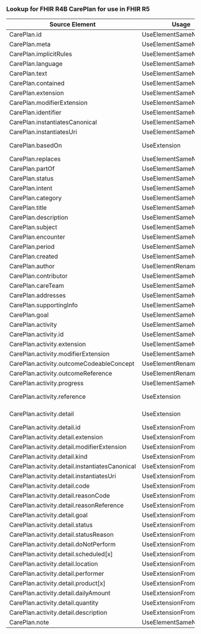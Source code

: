 ### Lookup for FHIR R4B CarePlan for use in FHIR R5

| Source Element | Usage | Target |
| -------------- | ----- | ------ |
| CarePlan.id | UseElementSameName | CarePlan.id |
| CarePlan.meta | UseElementSameName | CarePlan.meta |
| CarePlan.implicitRules | UseElementSameName | CarePlan.implicitRules |
| CarePlan.language | UseElementSameName | CarePlan.language |
| CarePlan.text | UseElementSameName | CarePlan.text |
| CarePlan.contained | UseElementSameName | CarePlan.contained |
| CarePlan.extension | UseElementSameName | CarePlan.extension |
| CarePlan.modifierExtension | UseElementSameName | CarePlan.modifierExtension |
| CarePlan.identifier | UseElementSameName | CarePlan.identifier |
| CarePlan.instantiatesCanonical | UseElementSameName | CarePlan.instantiatesCanonical |
| CarePlan.instantiatesUri | UseElementSameName | CarePlan.instantiatesUri |
| CarePlan.basedOn | UseExtension | http://hl7.org/fhir/4.3/StructureDefinition/extension-CarePlan.basedOn |
| CarePlan.replaces | UseElementSameName | CarePlan.replaces |
| CarePlan.partOf | UseElementSameName | CarePlan.partOf |
| CarePlan.status | UseElementSameName | CarePlan.status |
| CarePlan.intent | UseElementSameName | CarePlan.intent |
| CarePlan.category | UseElementSameName | CarePlan.category |
| CarePlan.title | UseElementSameName | CarePlan.title |
| CarePlan.description | UseElementSameName | CarePlan.description |
| CarePlan.subject | UseElementSameName | CarePlan.subject |
| CarePlan.encounter | UseElementSameName | CarePlan.encounter |
| CarePlan.period | UseElementSameName | CarePlan.period |
| CarePlan.created | UseElementSameName | CarePlan.created |
| CarePlan.author | UseElementRenamed | CarePlan.custodian |
| CarePlan.contributor | UseElementSameName | CarePlan.contributor |
| CarePlan.careTeam | UseElementSameName | CarePlan.careTeam |
| CarePlan.addresses | UseElementSameName | CarePlan.addresses |
| CarePlan.supportingInfo | UseElementSameName | CarePlan.supportingInfo |
| CarePlan.goal | UseElementSameName | CarePlan.goal |
| CarePlan.activity | UseElementSameName | CarePlan.activity |
| CarePlan.activity.id | UseElementSameName | CarePlan.activity.id |
| CarePlan.activity.extension | UseElementSameName | CarePlan.activity.extension |
| CarePlan.activity.modifierExtension | UseElementSameName | CarePlan.activity.modifierExtension |
| CarePlan.activity.outcomeCodeableConcept | UseElementRenamed | CarePlan.activity.performedActivity |
| CarePlan.activity.outcomeReference | UseElementRenamed | CarePlan.activity.performedActivity |
| CarePlan.activity.progress | UseElementSameName | CarePlan.activity.progress |
| CarePlan.activity.reference | UseExtension | http://hl7.org/fhir/4.3/StructureDefinition/extension-CarePlan.activity.reference |
| CarePlan.activity.detail | UseExtension | http://hl7.org/fhir/4.3/StructureDefinition/extension-CarePlan.activity.detail |
| CarePlan.activity.detail.id | UseExtensionFromAncestor | - |
| CarePlan.activity.detail.extension | UseExtensionFromAncestor | - |
| CarePlan.activity.detail.modifierExtension | UseExtensionFromAncestor | - |
| CarePlan.activity.detail.kind | UseExtensionFromAncestor | - |
| CarePlan.activity.detail.instantiatesCanonical | UseExtensionFromAncestor | - |
| CarePlan.activity.detail.instantiatesUri | UseExtensionFromAncestor | - |
| CarePlan.activity.detail.code | UseExtensionFromAncestor | - |
| CarePlan.activity.detail.reasonCode | UseExtensionFromAncestor | - |
| CarePlan.activity.detail.reasonReference | UseExtensionFromAncestor | - |
| CarePlan.activity.detail.goal | UseExtensionFromAncestor | - |
| CarePlan.activity.detail.status | UseExtensionFromAncestor | - |
| CarePlan.activity.detail.statusReason | UseExtensionFromAncestor | - |
| CarePlan.activity.detail.doNotPerform | UseExtensionFromAncestor | - |
| CarePlan.activity.detail.scheduled[x] | UseExtensionFromAncestor | - |
| CarePlan.activity.detail.location | UseExtensionFromAncestor | - |
| CarePlan.activity.detail.performer | UseExtensionFromAncestor | - |
| CarePlan.activity.detail.product[x] | UseExtensionFromAncestor | - |
| CarePlan.activity.detail.dailyAmount | UseExtensionFromAncestor | - |
| CarePlan.activity.detail.quantity | UseExtensionFromAncestor | - |
| CarePlan.activity.detail.description | UseExtensionFromAncestor | - |
| CarePlan.note | UseElementSameName | CarePlan.note |
